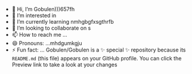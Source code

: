 - 👋 Hi, I’m Gobulen)))657fh
- 👀 I’m interested in 
- 🌱 I’m currently learning nmhgbgfxsgthrfb
- 💞️ I’m looking to collaborate on s
- 📫 How to reach me ...
- 😄 Pronouns: ...mhdgumkgju
- ⚡ Fun fact: ...
Gobulen/Gobulen is a ✨ special ✨ repository because its `README.md` (this file) appears on your GitHub profile.
You can click the Preview link to take a look at your changes
